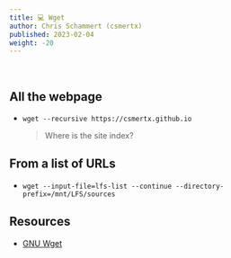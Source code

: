 ```yaml
---
title: 💻 Wget
author: Chris Schammert (csmertx)
published: 2023-02-04
weight: -20
---
```


<br />

## All the webpage

- ```wget --recursive https://csmertx.github.io```

    > Where is the site index?

## From a list of URLs

- ```wget --input-file=lfs-list --continue --directory-prefix=/mnt/LFS/sources```

## Resources

- [GNU Wget](https://www.gnu.org/software/wget/)
